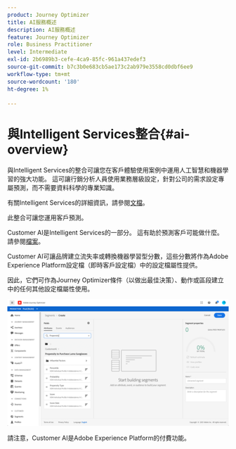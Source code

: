 ```yaml
---
product: Journey Optimizer
title: AI服務概述
description: AI服務概述
feature: Journey Optimizer
role: Business Practitioner
level: Intermediate
exl-id: 2b6989b3-cefe-4ca9-85fc-961a437edef3
source-git-commit: b7c3b0e683cb5ae173c2ab979e3558cd0dbf6ee9
workflow-type: tm+mt
source-wordcount: '180'
ht-degree: 1%

---
```


# 與Intelligent Services整合{#ai-overview}

與Intelligent Services的整合可讓您在客戶體驗使用案例中運用人工智慧和機器學習的強大功能。 這可讓行銷分析人員使用業務層級設定，針對公司的需求設定專屬預測，而不需要資料科學的專業知識。

有關Intelligent Services的詳細資訊，請參閱[文檔](https://docs.adobe.com/content/help/en/experience-platform/intelligent-services/home.html)。

此整合可讓您運用客戶預測。

Customer AI是Intelligent Services的一部分。 這有助於預測客戶可能做什麼。 請參閱[檔案](https://docs.adobe.com/content/help/en/experience-platform/intelligent-services/customer-ai/overview.html)。

Customer AI可讓品牌建立流失率或轉換機器學習型分數，這些分數將作為Adobe Experience Platform設定檔（即時客戶設定檔）中的設定檔屬性提供。

因此，它們可作為Journey Optimizer條件（以做出最佳決策）、動作或區段建立中的任何其他設定檔屬性使用。

![](../assets/customer-ai.png)

請注意，Customer AI是Adobe Experience Platform的付費功能。